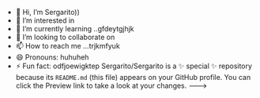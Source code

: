 - 👋 Hi, I’m Sergarito))
- 👀 I’m interested in 
- 🌱 I’m currently learning ..gfdeytgjhjk
- 💞️ I’m looking to collaborate on 
- 📫 How to reach me ...trjkmfyuk
- 😄 Pronouns: huhuheh
- ⚡ Fun fact: odfjoewigktep
Sergarito/Sergarito is a ✨ special ✨ repository because its `README.md` (this file) appears on your GitHub profile.
You can click the Preview link to take a look at your changes.
--->

